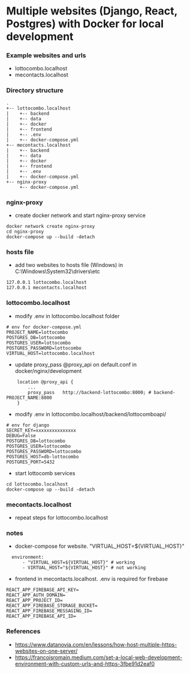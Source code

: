 # Multiple websites (Django, React, Postgres) with Docker for local development

### Example websites and urls
- lottocombo.localhost
- mecontacts.localhost

### Directory structure
```
.
+-- lottocombo.localhost
|    +-- backend
|    +-- data
|    +-- docker
|    +-- frontend
|    +-- .env
|    +-- docker-compose.yml
+-- mecontacts.localhost
|    +-- backend
|    +-- data
|    +-- docker
|    +-- frontend
|    +-- .env
|    +-- docker-compose.yml
+-- nginx-proxy
     +-- docker-compose.yml   
```

### nginx-proxy
- create docker network and start nginx-proxy service
```
docker network create nginx-proxy
cd nginx-proxy
docker-compose up --build -detach
```
### hosts file
- add two websites to hosts file (Windows) in C:\Windows\System32\drivers\etc

```
127.0.0.1 lottocombo.localhost
127.0.0.1 mecontacts.localhost
```

### lottocombo.localhost
- modify .env in lottocombo.localhost folder
```
# env for docker-compose.yml
PROJECT_NAME=lottocombo
POSTGRES_DB=lottocombo
POSTGRES_USER=lottocombo
POSTGRES_PASSWORD=lottocombo
VIRTUAL_HOST=lottocombo.localhost
```

- update proxy_pass @proxy_api on default.conf in docker/nginx/development
```
    location @proxy_api {
        ...
        proxy_pass   http://backend-lottocombo:8000; # backend-PROJECT_NAME:8000
    }
```
- modify .env in lottocombo.localhost/backend/lottocomboapi/
```
# env for django
SECRET_KEY=xxxxxxxxxxxxxxx
DEBUG=False
POSTGRES_DB=lottocombo
POSTGRES_USER=lottocombo
POSTGRES_PASSWORD=lottocombo
POSTGRES_HOST=db-lottocombo
POSTGRES_PORT=5432
```
- start lottocomb services
```
cd lottocombo.localhost
docker-compose up --build -detach
```
### mecontacts.localhost
- repeat steps for lottocombo.localhost

### notes
- docker-compose for website. "VIRTUAL_HOST=${VIRTUAL_HOST}"
```
  environment:
      - "VIRTUAL_HOST=${VIRTUAL_HOST}" # working
      - VIRTUAL_HOST="${VIRTUAL_HOST}" # not working
```
- frontend in mecontacts.localhost. .env is required for firebase
```
REACT_APP_FIREBASE_API_KEY=
REACT_APP_AUTH_DOMAIN=
REACT_APP_PROJECT_ID=
REACT_APP_FIREBASE_STORAGE_BUCKET=
REACT_APP_FIREBASE_MESSAGING_ID=
REACT_APP_FIREBASE_API_ID=
```

### References
- https://www.datanovia.com/en/lessons/how-host-multiple-https-websites-on-one-server/
- https://francoisromain.medium.com/set-a-local-web-development-environment-with-custom-urls-and-https-3fbe91d2eaf0


